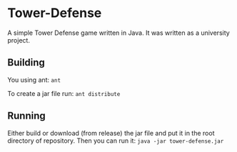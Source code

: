 # Tower-Defense

A simple Tower Defense game written in Java. It was written as a university project.

## Building

You using ant:
`ant`

To create a jar file run:
`ant distribute`

## Running

Either build or download (from release) the jar file and put it in the root directory of repository. Then you can run it:
`java -jar tower-defense.jar`
